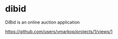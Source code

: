# dibid
DiBid is an online auction application

https://github.com/users/vmarkop/projects/1/views/1
